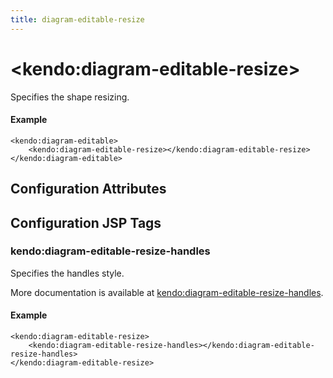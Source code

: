 ```yaml
---
title: diagram-editable-resize
---
```


# \<kendo:diagram-editable-resize\>

Specifies the shape resizing.

#### Example
    <kendo:diagram-editable>
        <kendo:diagram-editable-resize></kendo:diagram-editable-resize>
    </kendo:diagram-editable>

## Configuration Attributes


##  Configuration JSP Tags

### kendo:diagram-editable-resize-handles

Specifies the handles style.

More documentation is available at [kendo:diagram-editable-resize-handles](/kendo-ui/api/wrappers/jsp/diagram/editable-resize-handles).

#### Example

    <kendo:diagram-editable-resize>
        <kendo:diagram-editable-resize-handles></kendo:diagram-editable-resize-handles>
    </kendo:diagram-editable-resize>

